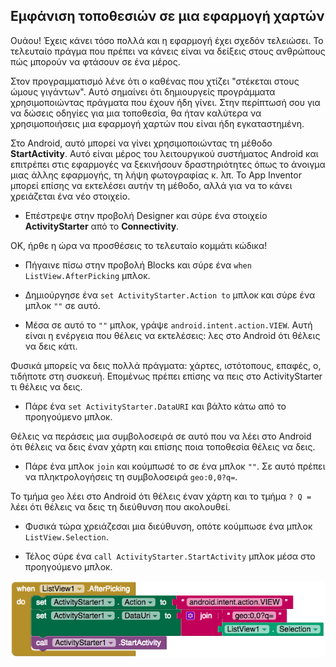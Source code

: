 ## Εμφάνιση τοποθεσιών σε μια εφαρμογή χαρτών

Ουάου! Έχεις κάνει τόσο πολλά και η εφαρμογή έχει σχεδόν τελειώσει. Το τελευταίο πράγμα που πρέπει να κάνεις είναι να δείξεις στους ανθρώπους πώς μπορούν να φτάσουν σε ένα μέρος.

Στον προγραμματισμό λένε ότι ο καθένας που χτίζει "στέκεται στους ώμους γιγάντων". Αυτό σημαίνει ότι δημιουργείς προγράμματα χρησιμοποιώντας πράγματα που έχουν ήδη γίνει. Στην περίπτωσή σου για να δώσεις οδηγίες για μια τοποθεσία, θα ήταν καλύτερα να χρησιμοποιήσεις μια εφαρμογή χαρτών που είναι ήδη εγκαταστημένη.

Στο Android, αυτό μπορεί να γίνει χρησιμοποιώντας τη μέθοδο **StartActivity**. Αυτό είναι μέρος του λειτουργικού συστήματος Android και επιτρέπει στις εφαρμογές να ξεκινήσουν δραστηριότητες όπως το άνοιγμα μιας άλλης εφαρμογής, τη λήψη φωτογραφίας κ. λπ. Το App Inventor μπορεί επίσης να εκτελέσει αυτήν τη μέθοδο, αλλά για να το κάνει χρειάζεται ένα νέο στοιχείο.

+ Επέστρεψε στην προβολή Designer και σύρε ένα στοιχείο **ActivityStarter** από το **Connectivity**.

ΟΚ, ήρθε η ώρα να προσθέσεις το τελευταίο κομμάτι κώδικα!

+ Πήγαινε πίσω στην προβολή Blocks και σύρε ένα `when ListView.AfterPicking` μπλοκ.

+ Δημιούργησε ένα `set ActivityStarter.Action to` μπλοκ και σύρε ένα μπλοκ `""` σε αυτό.

+ Μέσα σε αυτό το `""` μπλοκ, γράψε `android.intent.action.VIEW`. Αυτή είναι η ενέργεια που θέλεις να εκτελέσεις: λες στο Android ότι θέλεις να δεις κάτι.

Φυσικά μπορείς να δεις πολλά πράγματα: χάρτες, ιστότοπους, επαφές, ο, τιδήποτε στη συσκευή. Επομένως πρέπει επίσης να πεις στο ActivityStarter τι θέλεις να δεις.

+ Πάρε ένα `set ActivityStarter.DataURI` και βάλτο κάτω από το προηγούμενο μπλοκ.

Θέλεις να περάσεις μια συμβολοσειρά σε αυτό που να λέει στο Android ότι θέλεις να δεις έναν χάρτη και επίσης ποια τοποθεσία θέλεις να δεις.

+ Πάρε ένα μπλοκ `join` και κούμπωσέ το σε ένα μπλοκ `""`. Σε αυτό πρέπει να πληκτρολογήσεις τη συμβολοσειρά `geo:0,0?q=`.

Το τμήμα `geo` λέει στο Android ότι θέλεις έναν χάρτη και το τμήμα `? Q =` λέει ότι θέλεις να δεις τη διεύθυνση που ακολουθεί.

+ Φυσικά τώρα χρειάζεσαι μια διεύθυνση, οπότε κούμπωσε ένα μπλοκ `ListView.Selection`.

+ Τέλος σύρε ένα `call ActivityStarter.StartActivity` μπλοκ μέσα στο προηγούμενο μπλοκ.

![](images/showLocationInMapsApp.png)
